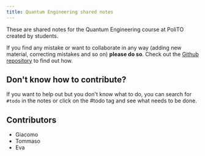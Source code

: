 ```yaml
---
title: Quantum Engineering shared notes
---
```

These are shared notes for the Quantum Engineering course at PoliTO created by students.

If you find any mistake or want to collaborate in any way (adding new material, correcting mistakes and so on) **please do so**. Check out the [Github repository](https://github.com/gamberoillecito/QuantumEngPolitoNotes) to find out how.

## Don't know how to contribute?

If you want to help out but you don't know what to do, you can search for `#todo` in the notes or click on the #todo tag and see what needs to be done.

## Contributors

- Giacomo
- Tommaso
- Eva